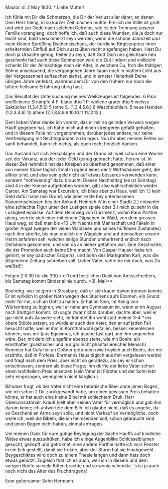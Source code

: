  Maulbr. d. 2 May 1830. <Sonntg>*
Liebe Mutter!

Ich fühle mit Dir die Schmerzen, die Dir der Verlust aller derer, an denen Dein Herz hieng, in so kurzer Zeit machen mußte. Freilich die Stille ist groß und wird zur Oede nach solchem Getreibe, wie es der Trennung unserer Familie vorangieng; doch hoffe ich, daß auch diese Wunden, die ja doch nur leicht sind, bald verschmerzt seyn werden, wenn die schöne Jahrszeit und mein kleiner Sprößling Dschenkischans, der herrliche Kirgisenprinz ihren erheiternden Einfluß auf Dich auszuüben recht angefangen haben. Hast Du doch ja Ursache genug, heiter zu seyn, daß Gott Dich uns gleichsam neu geschenkt hat! auch diese Schmerzen wird die Zeit lindern und vielleicht schenkt Dir der Allmächtige noch ein Alter, in welchem Du, froh die thätigen Söhne anschauend, die vergangenen Jahre kaum noch in mattem Licht aus der Vergessenheit auftauchen siehst, und in ernster Heiterkeit Deine übrigen Jahre verlebst, während dem Dir von den frühern nur noch die bittere heilsame Erfahrung übrig hast.

Das Resultat der Untersuchung meines Weißzeuges ist folgendes: 6 Paar weißleinene Strümpfe
4 P. blaue dtto
1 P. wollene grade dtto
5 weisse Saktücher (1.3.4.5.6)
5 rothe S. (1.3.4.5.6.)
6 Waschtüchlein.
5 neue Hemden (1.2.3.4.6)
12 ältere (2.7.8.8.9.9.10.10.11.11.12.12.)

Dem lieben Vater danke ich vorerst, das er mir so gelinden Verweis wegen Hauff gegeben hat, ich hatte mich auf einen strengeren gefaßt gehalten, und in diesem Falle mir vorgenommen, darüber jedes andere, nur keine Vertheidigung mit Rechtsgründen zu bringen. Nun ihr aber meinen Fehler so sanft behandelt, kann ich nichts, als euch recht herzlich danken.

Das Ausland hat sich zerschlagen und der Grund ist: weil schon eine Woche seit der Vakanz, aus der jeder Geld genug gebracht hatte, herum ist. in dieser Zeit nehmlich hat das Kneipen so überhand genommen, daß einer von meiner Stube täglich 2mal in irgend eines der 2 Wirthshäuser geht, die allhier sind, und also sein geld nicht auf etwas besseres verwenden kann, sondern "nothwendig" dazu braucht. Diesen Nachmittag (es ist Sonntag) sind 4 in der Kneipe aufgeboben worden, gibt also wahrscheinlich wieder Carcer. Am Samstag war Excursion, ich blieb aber zu Haus, weil ich 1.) kein Geld dafür habe (ein Grund, wie jener erste bey unterlassenen Kanonenschüssen bey der Ankunft Heinrich IV in einer Stadt) 2.) entweder eine schlechte Figur unter den Lustigen spiele oder 3.) mich zu sehr in die Lustigkeit einlasse. Auf dem Heimweg von Dürrmenz, wohin Raus Parthie gieng, verirrte sich einer mit einem Däpschen im Wald, von dem grossen Haus weg, so daß man bis «10 Uhr Nachts mit Mannschaft und Fakeln in großer Angst (wegen der vielen Waldseen und seines hülflosen Zustandes) nach ihm streifte, bis man endlich ein Wägelein und auf demselben unsern Herrn anfahren sah, welcher einige Stunden umherirrend endlich nach Oetisheim gekommen, und von da an hieher gefahren war. Eine Geschichte, die der Promotion auch keine Ehre macht. 
Von Caspar Hauser habe ich gehört, er sey badischer Erbprinz, und Sohn des Markgrafen Karl, was die Allgemeine Zeitung schreiben soll. Lieber Vater, schreibe mir doch, was Du weißst!!!

Folgen 2 fl 30 für die 300 « cr1 und herzlichen Dank von Amtsschreibers, bis Samstag kommt Binder allhie durch. <(8. Mai)>*

Boehring. war so gern in Strasburg, daß er sich kaum davon trennen konnte. Er ist wirklich in großer Noth wegen des Studirens aufs Examen, ein Grund mehr für ihn, sich an Gott zu halten. Er hat im Sinn, im König von Würtemberg zu logiren, weil er nahe am Gymnasium ist, wenn er im August nach Stuttgart kommt. Ich sagte zwar nichts darüber, dachte aber, weil er gar nicht aufs Äussere sieht, ihr könntet ihn wohl statt meiner 3-4 <Tage>* ins obere Stüble setzen, so würde er auch den Vater, den er auf jeden Fall besucht hätte, weil er ihm in Kornthal wohl gefallen, besser kenenlernen können, was mir (aus Egoismus, ich glaube fast gar) und ihm angenehm wäre. 
Der, mit dem ich ungefähr ebenso stehe, wie mit Boehr. ein ernsthafter (praktischer und nur gar nicht phantasiereicher Mensch) Kemmler hat Gefallen an Goßner gefunden (wie freylich auch Boehr, der mir erzählte, daß in Profess. Ehrmanns Haus täglich aus ihm vorgelesen werde) und fragt nach dem Preis, aber nicht so geradezu, als sey er schon entschlossen, sondern als blose Frage; ihm dürfte der liebe Vater schon einen wohlfeilern Preis ansetzen (sein Vater ist Förster und der Sohn lebt sehr eingezogen, wenngleich nicht kärglich.)

Bilhuber fragt, ob der Vater nicht eine hebräische Bibel ohne jenen Bogen, wie ich schon 2 Dir zurükgesandt habe, um einen gewissen Preis behalten könne, er hat auch eine kleine Bibel mit schlechtem Druk. Herr Oberconsistorialr. Krauß hielt aber seinen Vater für vermöglich und gab ihm darum keine; ich antwortete dem Bilh. ich glaube nicht, daß es angehe, da es Geschenk an Arme seyn solle, und nicht Verkauf an Vermögliche, doch wolle ich, weil die Bibeln, die ich heimsenden soll, schon gebraucht sind und jenen Bogen nicht haben, einmal anfragen.

Um meinen Dank für eure gütige Beylegung der Sache Hauffs auf kindliche Weise etwas auszudrüken, habe ich einige Augenblike Schlüsselblumen gesucht, gezopft und getroknet; eine andere Parthie hatte ich vors Fenster in ein Eck gestellt, damit sie trokne, aber der Sturm hat sie hinabgeweht. Beygeschiktes wird doch zu einem Theele langen und dann hats doch etwas genützt. Zugleich that ich es auch, weil ich in diesem und dem vorigen Briefe so viele Bitten brachte und so wenig schenkte. 's ist ja auch noch nicht das Alter des Fruchttragens!

 Euer gehorsamer Sohn Hermann.
